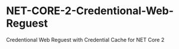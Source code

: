 # NET-CORE-2-Credentional-Web-Reguest
Credentional Web Reguest with Credential Cache for NET Core 2
